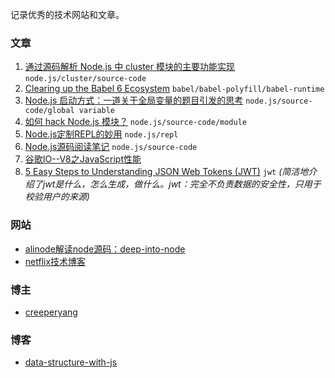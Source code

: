 记录优秀的技术网站和文章。

### 文章

1. [通过源码解析 Node.js 中 cluster 模块的主要功能实现](https://cnodejs.org/topic/56e84480833b7c8a0492e20c) `node.js/cluster/source-code`
2. [Clearing up the Babel 6 Ecosystem](https://medium.com/@jcse/clearing-up-the-babel-6-ecosystem-c7678a314bf3#.f0xpc1nfa) `babel/babel-polyfill/babel-runtime`
3. [Node.js 启动方式：一道关于全局变量的题目引发的思考](https://xcoder.in/2015/11/26/a-js-problem-about-global/)  `node.js/source-code/global variable`
4. [如何 hack Node.js 模块？](http://taobaofed.org/blog/2016/10/27/how-to-hack-nodejs-modules/)  `node.js/source-code/module`
5. [Node.js定制REPL的妙用](https://cnodejs.org/topic/563735ed677332084c319d95) `node.js/repl`
6. [Node.js源码阅读笔记](https://cattail.me/tech/2014/10/16/nodejs-source-reading-note.html) `node.js/source-code`
7. [谷歌IO--V8之JavaScript性能](http://v8-io12.appspot.com/index.html)
8. [5 Easy Steps to Understanding JSON Web Tokens (JWT)](https://medium.com/vandium-software/5-easy-steps-to-understanding-json-web-tokens-jwt-1164c0adfcec) `jwt` *(简洁地介绍了jwt是什么，怎么生成，做什么。jwt：完全不负责数据的安全性，只用于校验用户的来源)*

### 网站

- [alinode解读node源码：deep-into-node](https://yjhjstz.gitbooks.io/deep-into-node/)
- [netflix技术博客](http://techblog.netflix.com/)

### 博主

- [creeperyang](https://github.com/creeperyang/blog)

### 博客

- [data-structure-with-js](https://github.com/LukeLin/js-stl)
